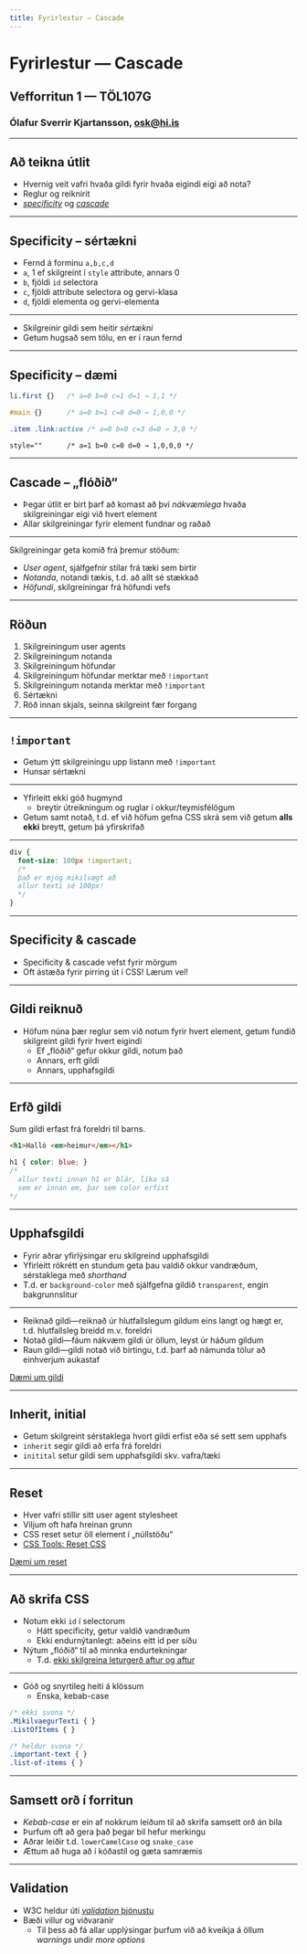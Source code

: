 ```yaml
---
title: Fyrirlestur — Cascade
---
```


# Fyrirlestur — Cascade

## Vefforritun 1 — TÖL107G

### Ólafur Sverrir Kjartansson, [osk@hi.is](mailto:osk@hi.is)

---

## Að teikna útlit

* Hvernig veit vafri hvaða gildi fyrir hvaða eigindi eigi að nota?
* Reglur og reiknirit
* [_specificity_](https://developer.mozilla.org/en-US/docs/Web/CSS/Specificity) og [_cascade_](https://developer.mozilla.org/en-US/docs/Web/CSS/Cascade)

***

## Specificity – sértækni

* Fernd á forminu `a,b,c,d`
* `a`, 1 ef skilgreint í `style` attribute, annars 0
* `b`, fjöldi `id` selectora
* `c`, fjöldi attribute selectora og gervi-klasa
* `d`, fjöldi elementa og gervi-elementa

***

* Skilgreinir gildi sem heitir _sértækni_
* Getum hugsað sem tölu, en er í raun fernd

***

## Specificity – dæmi

```css
li.first {}   /* a=0 b=0 c=1 d=1 → 1,1 */
```

```css
#main {}      /* a=0 b=1 c=0 d=0 → 1,0,0 */
```

```css
.item .link:active /* a=0 b=0 c=3 d=0 → 3,0 */
```

```html
style=""      /* a=1 b=0 c=0 d=0 → 1,0,0,0 */
```

***

## Cascade – „flóðið“

* Þegar útlit er birt þarf að komast að því _nákvæmlega_ hvaða skilgreiningar eigi við hvert element
* Allar skilgreiningar fyrir element fundnar og raðað

***

Skilgreiningar geta komið frá þremur stöðum:

* _User agent_, sjálfgefnir stílar frá tæki sem birtir
* _Notanda_, notandi tækis, t.d. að allt sé stækkað
* _Höfundi_, skilgreiningar frá höfundi vefs

***

## Röðun

1. Skilgreiningum user agents
2. Skilgreiningum notanda
3. Skilgreiningum höfundar
4. Skilgreiningum höfundar merktar með `!important`
5. Skilgreiningum notanda merktar með `!important`
6. Sértækni
7. Röð innan skjals, seinna skilgreint fær forgang

***

## `!important`

* Getum ýtt skilgreiningu upp listann með `!important`
* Hunsar sértækni

***

* Yfirleitt ekki góð hugmynd
  * breytir útreikningum og ruglar í okkur/teymisfélögum
* Getum samt notað, t.d. ef við höfum gefna CSS skrá sem við getum **alls ekki** breytt, getum þá yfirskrifað

***

```css
div {
  font-size: 100px !important;
  /*
  það er mjög mikilvægt að
  allur texti sé 100px!
  */
}
```

***

## Specificity & cascade

* Specificity & cascade vefst fyrir mörgum
* Oft ástæða fyrir pirring út í CSS! Lærum vel!

***

## Gildi reiknuð

* Höfum núna þær reglur sem við notum fyrir hvert element, getum fundið skilgreint gildi fyrir hvert eigindi
  * Ef „flóðið“ gefur okkur gildi, notum það
  * Annars, erft gildi
  * Annars, upphafsgildi

***

## Erfð gildi

Sum gildi erfast frá foreldri til barns.

```html
<h1>Halló <em>heimur</em></h1>
```

```css
h1 { color: blue; }
/*
  allur texti innan h1 er blár, líka sá
  sem er innan em, þar sem color erfist
*/
```

***

## Upphafsgildi

* Fyrir aðrar yfirlýsingar eru skilgreind upphafsgildi
* Yfirleitt rökrétt en stundum geta þau valdið okkur vandræðum, sérstaklega með _shorthand_
* T.d. er `background-color` með sjálfgefna gildið `transparent`, engin bakgrunnslitur

***

* Reiknað gildi—reiknað úr hlutfallslegum gildum eins langt og hægt er, t.d. hlutfallsleg breidd m.v. foreldri
* Notað gildi—fáum nákvæm gildi úr öllum, leyst úr háðum gildum
* Raun gildi—gildi notað við birtingu, t.d. þarf að námunda tölur að einhverjum aukastaf

[Dæmi um gildi](daemi/01.values.html)

***

## Inherit, initial

* Getum skilgreint sérstaklega hvort gildi erfist eða sé sett sem upphafs
* `inherit` segir gildi að erfa frá foreldri
* `initital` setur gildi sem upphafsgildi skv. vafra/tæki

---

## Reset

* Hver vafri stillir sitt user agent stylesheet
* Viljum oft hafa hreinan grunn
* CSS reset setur öll element í „núllstöðu“
* [CSS Tools: Reset CSS](http://meyerweb.com/eric/tools/css/reset/)

[Dæmi um reset](daemi/02.reset.html)

---

## Að skrifa CSS

* Notum ekki `id` í selectorum
  * Hátt specificity, getur valdið vandræðum
  * Ekki endurnýtanlegt: aðeins eitt id per síðu
* Nýtum „flóðið“ til að minnka endurtekningar
  * T.d. [ekki skilgreina leturgerð aftur og aftur](daemi/03.font-cascade.html)

***

* Góð og snyrtileg heiti á klössum
  * Enska, kebab-case

```css
/* ekki svona */
.MikilvaegurTexti { }
.ListOfItems { }

/* heldur svona */
.important-text { }
.list-of-items { }
```

***

## Samsett orð í forritun

* _Kebab-case_ er ein af nokkrum leiðum til að skrifa samsett orð án bila
* Þurfum oft að gera það þegar bil hefur merkingu
* Aðrar leiðir t.d. `lowerCamelCase` og `snake_case`
* Ættum að huga að í kóðastíl og gæta samræmis

***

## Validation

* W3C heldur úti [_validation_ þjónustu](https://jigsaw.w3.org/css-validator/)
* Bæði villur og viðvaranir
  * Til þess að fá allar upplýsingar þurfum við að kveikja á öllum _warnings_ undir _more options_
  